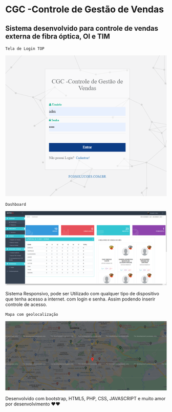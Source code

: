# CGC -Controle de Gestão de Vendas

## Sistema desenvolvido para controle de vendas externa de fibra óptica, OI e TIM

```
Tela de Login TOP
```
![interface](https://github.com/fernandoguim/CGV/blob/main/tela%20login.PNG)

```
Dashboard
```
![interface](https://github.com/fernandoguim/CGV/blob/main/DASH.png)

Sistema Responsivo, pode ser Utilizado com qualquer tipo de dispositivo que tenha acesso a internet. com login e senha.
Assim podendo inserir controle de acesso.

```
Mapa com geolocalização
```
![interface](https://github.com/fernandoguim/CGV/blob/main/MAPA.PNG)

Desenvolvido com bootstrap, HTML5, PHP, CSS, JAVASCRIPT e muito amor por desenvolvimento ❤❤

